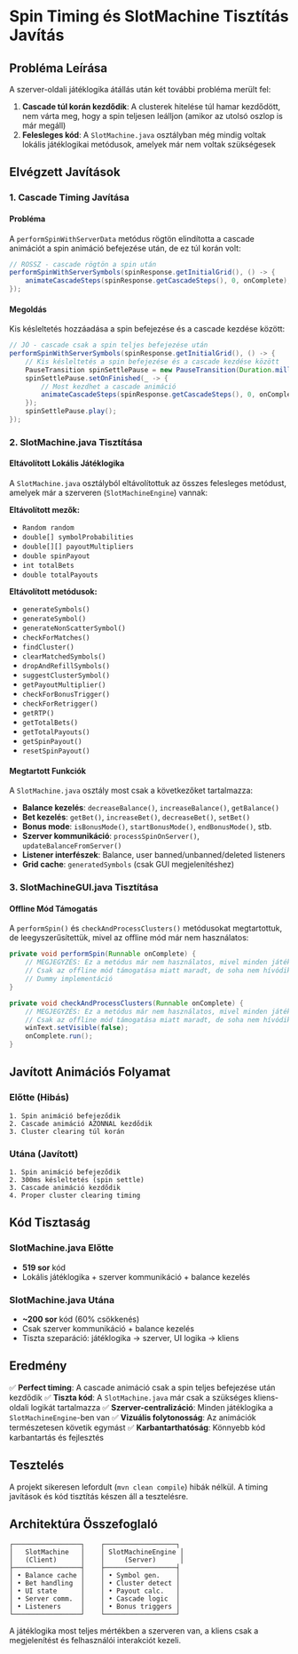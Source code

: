 # Spin Timing és SlotMachine Tisztítás Javítás

## Probléma Leírása

A szerver-oldali játéklogika átállás után két további probléma merült fel:

1. **Cascade túl korán kezdődik**: A clusterek hitelése túl hamar kezdődött, nem várta meg, hogy a spin teljesen leálljon (amikor az utolsó oszlop is már megáll)
2. **Felesleges kód**: A `SlotMachine.java` osztályban még mindig voltak lokális játéklogikai metódusok, amelyek már nem voltak szükségesek

## Elvégzett Javítások

### 1. Cascade Timing Javítása

#### Probléma
A `performSpinWithServerData` metódus rögtön elindította a cascade animációt a spin animáció befejezése után, de ez túl korán volt:

```java
// ROSSZ - cascade rögtön a spin után
performSpinWithServerSymbols(spinResponse.getInitialGrid(), () -> {
    animateCascadeSteps(spinResponse.getCascadeSteps(), 0, onComplete);
});
```

#### Megoldás
Kis késleltetés hozzáadása a spin befejezése és a cascade kezdése között:

```java
// JÓ - cascade csak a spin teljes befejezése után
performSpinWithServerSymbols(spinResponse.getInitialGrid(), () -> {
    // Kis késleltetés a spin befejezése és a cascade kezdése között
    PauseTransition spinSettlePause = new PauseTransition(Duration.millis(300));
    spinSettlePause.setOnFinished(_ -> {
        // Most kezdhet a cascade animáció
        animateCascadeSteps(spinResponse.getCascadeSteps(), 0, onComplete);
    });
    spinSettlePause.play();
});
```

### 2. SlotMachine.java Tisztítása

#### Eltávolított Lokális Játéklogika
A `SlotMachine.java` osztályból eltávolítottuk az összes felesleges metódust, amelyek már a szerveren (`SlotMachineEngine`) vannak:

**Eltávolított mezők:**
- `Random random`
- `double[] symbolProbabilities`
- `double[][] payoutMultipliers`
- `double spinPayout`
- `int totalBets`
- `double totalPayouts`

**Eltávolított metódusok:**
- `generateSymbols()`
- `generateSymbol()`
- `generateNonScatterSymbol()`
- `checkForMatches()`
- `findCluster()`
- `clearMatchedSymbols()`
- `dropAndRefillSymbols()`
- `suggestClusterSymbol()`
- `getPayoutMultiplier()`
- `checkForBonusTrigger()`
- `checkForRetrigger()`
- `getRTP()`
- `getTotalBets()`
- `getTotalPayouts()`
- `getSpinPayout()`
- `resetSpinPayout()`

#### Megtartott Funkciók
A `SlotMachine.java` osztály most csak a következőket tartalmazza:
- **Balance kezelés**: `decreaseBalance()`, `increaseBalance()`, `getBalance()`
- **Bet kezelés**: `getBet()`, `increaseBet()`, `decreaseBet()`, `setBet()`
- **Bonus mode**: `isBonusMode()`, `startBonusMode()`, `endBonusMode()`, stb.
- **Szerver kommunikáció**: `processSpinOnServer()`, `updateBalanceFromServer()`
- **Listener interfészek**: Balance, user banned/unbanned/deleted listeners
- **Grid cache**: `generatedSymbols` (csak GUI megjelenítéshez)

### 3. SlotMachineGUI.java Tisztítása

#### Offline Mód Támogatás
A `performSpin()` és `checkAndProcessClusters()` metódusokat megtartottuk, de leegyszerűsítettük, mivel az offline mód már nem használatos:

```java
private void performSpin(Runnable onComplete) {
    // MEGJEGYZÉS: Ez a metódus már nem használatos, mivel minden játéklogika a szerveren történik
    // Csak az offline mód támogatása miatt maradt, de soha nem hívódik meg
    // Dummy implementáció
}

private void checkAndProcessClusters(Runnable onComplete) {
    // MEGJEGYZÉS: Ez a metódus már nem használatos, mivel minden játéklogika a szerveren történik
    // Csak az offline mód támogatása miatt maradt, de soha nem hívódik meg
    winText.setVisible(false);
    onComplete.run();
}
```

## Javított Animációs Folyamat

### Előtte (Hibás)
```
1. Spin animáció befejeződik
2. Cascade animáció AZONNAL kezdődik
3. Cluster clearing túl korán
```

### Utána (Javított)
```
1. Spin animáció befejeződik
2. 300ms késleltetés (spin settle)
3. Cascade animáció kezdődik
4. Proper cluster clearing timing
```

## Kód Tisztaság

### SlotMachine.java Előtte
- **519 sor** kód
- Lokális játéklogika + szerver kommunikáció + balance kezelés

### SlotMachine.java Utána
- **~200 sor** kód (60% csökkenés)
- Csak szerver kommunikáció + balance kezelés
- Tiszta szeparáció: játéklogika → szerver, UI logika → kliens

## Eredmény

✅ **Perfect timing**: A cascade animáció csak a spin teljes befejezése után kezdődik
✅ **Tiszta kód**: A `SlotMachine.java` már csak a szükséges kliens-oldali logikát tartalmazza
✅ **Szerver-centralizáció**: Minden játéklogika a `SlotMachineEngine`-ben van
✅ **Vizuális folytonosság**: Az animációk természetesen követik egymást
✅ **Karbantarthatóság**: Könnyebb kód karbantartás és fejlesztés

## Tesztelés

A projekt sikeresen lefordult (`mvn clean compile`) hibák nélkül. A timing javítások és kód tisztítás készen áll a tesztelésre.

## Architektúra Összefoglaló

```
┌─────────────────┐    ┌──────────────────┐
│   SlotMachine   │    │ SlotMachineEngine │
│   (Client)      │    │     (Server)      │
├─────────────────┤    ├──────────────────┤
│ • Balance cache │    │ • Symbol gen.    │
│ • Bet handling  │    │ • Cluster detect │
│ • UI state      │    │ • Payout calc.   │
│ • Server comm.  │    │ • Cascade logic  │
│ • Listeners     │    │ • Bonus triggers │
└─────────────────┘    └──────────────────┘
```

A játéklogika most teljes mértékben a szerveren van, a kliens csak a megjelenítést és felhasználói interakciót kezeli.
